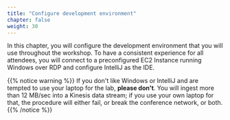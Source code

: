 ```yaml
---
title: "Configure development environment"
chapter: false
weight: 30
---
```


In this chapter, you will configure the development environment that you will use throughout the workshop. To have a consistent experience for all attendees, you will connect to a preconfigured EC2 Instance running Windows over RDP and configure IntelliJ as the IDE.


{{% notice warning %}}
If you don't like Windows or IntelliJ and are tempted to use your laptop for the lab, **please don't**. You will ingest more than 12 MB/sec into a Kinesis data stream; if you use your own laptop for that, the procedure will either fail, or break the conference network, or both.
{{% /notice %}}

